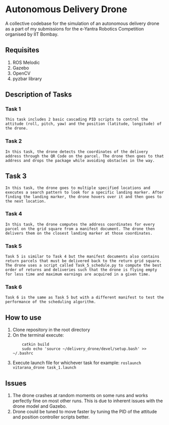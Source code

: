 # Autonomous Delivery Drone

A collective codebase for the simulation of an autonomous delivery drone as a part of my submissions for the e-Yantra Robotics Competition organised by IIT Bombay.

## Requisites
  1. ROS Melodic
  2. Gazebo
  3. OpenCV
  4. pyzbar library
  
## Description of Tasks

  ### Task 1
    This task includes 2 basic cascading PID scripts to control the attitude (roll, pitch, yaw) and the position (latitude, longitude) of the drone. 

  ### Task 2
    In this task, the drone detects the coordinates of the delivery address through the QR Code on the parcel. The drone then goes to that address and drops the package while avoiding obstacles in the way.

  ## Task 3
    In this task, the drone goes to multiple specified locations and executes a search pattern to look for a specific landing marker. After finding the landing marker, the drone hovers over it and then goes to the next location.

  ### Task 4
    In this task, the drone computes the address coordinates for every parcel on the grid square from a manifest document. The drone then delivers them on the closest landing marker at those coordinates.

  ### Task 5
    Task 5 is similar to Task 4 but the manifest documents also contains return parcels that must be delivered back to the return grid square. The drone uses a script called Task_5_schedule.py to compute the best order of returns and deliveries such that the drone is flying empty for less time and maximum earnings are acquired in a given time.

  ### Task 6
    Task 6 is the same as Task 5 but with a different manifest to test the performance of the scheduling algorithm.
    
## How to use

  1. Clone repository in the root directory
  2. On the terminal execute:
     ``` cd ~/delivery_drone
         catkin build
         sudo echo 'source ~/delivery_drone/devel/setup.bash' >> ~/.bashrc
     ```
  3. Execute launch file for whichever task for example:
     ```roslaunch vitarana_drone task_1.launch```
     
## Issues
  
  1. The drone crashes at random moments on some runs and works perfectly fine on most other runs. This is due to inherent issues with the drone model and Gazebo.
  2. Drone could be tuned to move faster by tuning the PID of the attitude and position controller scripts better.
